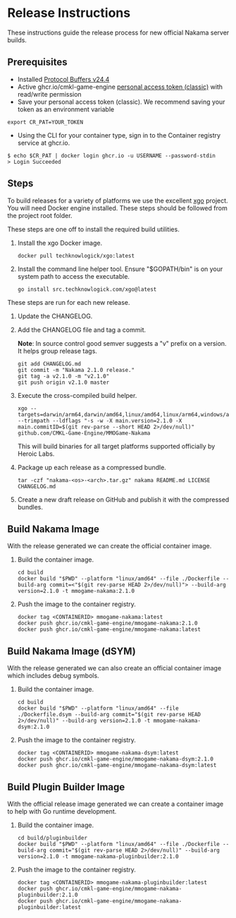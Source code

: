 Release Instructions
===

These instructions guide the release process for new official Nakama server builds.

## Prerequisites
- Installed [Protocol Buffers v24.4](https://github.com/protocolbuffers/protobuf/releases/tag/v24.4)
- Active ghcr.io/cmkl-game-engine [personal access token (classic)](https://github.com/settings/tokens) with read/write permission
- Save your personal access token (classic). We recommend saving your token as an environment variable
```
export CR_PAT=YOUR_TOKEN
```

- Using the CLI for your container type, sign in to the Container registry service at ghcr.io.
```
$ echo $CR_PAT | docker login ghcr.io -u USERNAME --password-stdin
> Login Succeeded
```

## Steps

To build releases for a variety of platforms we use the excellent [xgo](https://github.com/techknowlogick/xgo) project. You will need Docker engine installed. These steps should be followed from the project root folder.

These steps are one off to install the required build utilities.

1. Install the xgo Docker image.

   ```
   docker pull techknowlogick/xgo:latest
   ```

2. Install the command line helper tool. Ensure "$GOPATH/bin" is on your system path to access the executable.

   ```
   go install src.techknowlogick.com/xgo@latest
   ```

These steps are run for each new release.

1. Update the CHANGELOG.

2. Add the CHANGELOG file and tag a commit.

   __Note__: In source control good semver suggests a "v" prefix on a version. It helps group release tags.

   ```
   git add CHANGELOG.md
   git commit -m "Nakama 2.1.0 release."
   git tag -a v2.1.0 -m "v2.1.0"
   git push origin v2.1.0 master
   ```

3. Execute the cross-compiled build helper.

   ```
   xgo --targets=darwin/arm64,darwin/amd64,linux/amd64,linux/arm64,windows/amd64 --trimpath --ldflags "-s -w -X main.version=2.1.0 -X main.commitID=$(git rev-parse --short HEAD 2>/dev/null)" github.com/CMKL-Game-Engine/MMOGame-Nakama
   ```

   This will build binaries for all target platforms supported officially by Heroic Labs.

4. Package up each release as a compressed bundle.

   ```
   tar -czf "nakama-<os>-<arch>.tar.gz" nakama README.md LICENSE CHANGELOG.md
   ```

5. Create a new draft release on GitHub and publish it with the compressed bundles.

## Build Nakama Image

With the release generated we can create the official container image.

1. Build the container image.

   ```
   cd build
   docker build "$PWD" --platform "linux/amd64" --file ./Dockerfile --build-arg commit=<"$(git rev-parse HEAD 2>/dev/null)"> --build-arg version=2.1.0 -t mmogame-nakama:2.1.0
   ```

2. Push the image to the container registry.

   ```
   docker tag <CONTAINERID> mmogame-nakama:latest
   docker push ghcr.io/cmkl-game-engine/mmogame-nakama:2.1.0
   docker push ghcr.io/cmkl-game-engine/mmogame-nakama:latest
   ```

## Build Nakama Image (dSYM)

With the release generated we can also create an official container image which includes debug symbols.

1. Build the container image.

   ```
   cd build
   docker build "$PWD" --platform "linux/amd64" --file ./Dockerfile.dsym --build-arg commit="$(git rev-parse HEAD 2>/dev/null)" --build-arg version=2.1.0 -t mmogame-nakama-dsym:2.1.0
   ```

2. Push the image to the container registry.

   ```
   docker tag <CONTAINERID> mmogame-nakama-dsym:latest
   docker push ghcr.io/cmkl-game-engine/mmogame-nakama-dsym:2.1.0
   docker push ghcr.io/cmkl-game-engine/mmogame-nakama-dsym:latest
   ```

## Build Plugin Builder Image

With the official release image generated we can create a container image to help with Go runtime development.

1. Build the container image.

   ```
   cd build/pluginbuilder
   docker build "$PWD" --platform "linux/amd64" --file ./Dockerfile --build-arg commit="$(git rev-parse HEAD 2>/dev/null)" --build-arg version=2.1.0 -t mmogame-nakama-pluginbuilder:2.1.0
   ```

2. Push the image to the container registry.

   ```
   docker tag <CONTAINERID> mmogame-nakama-pluginbuilder:latest
   docker push ghcr.io/cmkl-game-engine/mmogame-nakama-pluginbuilder:2.1.0
   docker push ghcr.io/cmkl-game-engine/mmogame-nakama-pluginbuilder:latest
   ```
